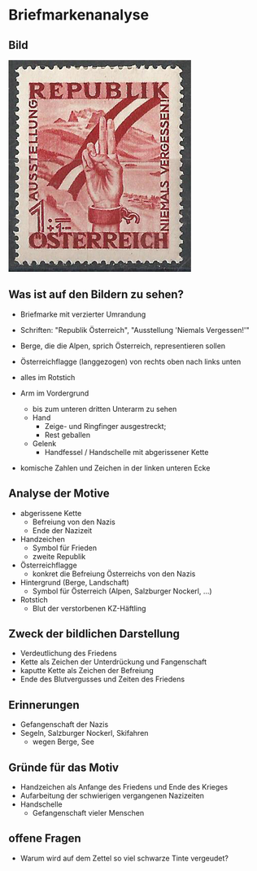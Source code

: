 # Briefmarkenanalyse

## Bild

![Bild](./Briefmarke.jpg)

## Was ist auf den Bildern zu sehen?

-   Briefmarke mit verzierter Umrandung
-   Schriften: "Republik Österreich", "Ausstellung 'Niemals Vergessen!'"
-   Berge, die die Alpen, sprich Österreich, representieren sollen
-   Österreichflagge (langgezogen) von rechts oben nach links unten
-   alles im Rotstich

-   Arm im Vordergrund

    -   bis zum unteren dritten Unterarm zu sehen
    -   Hand
        -   Zeige- und Ringfinger ausgestreckt;
        -   Rest geballen
    -   Gelenk
        -   Handfessel / Handschelle mit abgerissener Kette

-   komische Zahlen und Zeichen in der linken unteren Ecke

## Analyse der Motive

-   abgerissene Kette
    -   Befreiung von den Nazis
    -   Ende der Nazizeit
-   Handzeichen
    -   Symbol für Frieden
    -   zweite Republik
-   Österreichflagge
    -   konkret die Befreiung Österreichs von den Nazis
-   Hintergrund (Berge, Landschaft)
    -   Symbol für Österreich (Alpen, Salzburger Nockerl, ...)
-   Rotstich
    -   Blut der verstorbenen KZ-Häftling

## Zweck der bildlichen Darstellung

-   Verdeutlichung des Friedens
-   Kette als Zeichen der Unterdrückung und Fangenschaft
-   kaputte Kette als Zeichen der Befreiung
-   Ende des Blutvergusses und Zeiten des Friedens

## Erinnerungen

-   Gefangenschaft der Nazis
-   Segeln, Salzburger Nockerl, Skifahren
    -   wegen Berge, See

## Gründe für das Motiv

-   Handzeichen als Anfange des Friedens und Ende des Krieges
-   Aufarbeitung der schwierigen vergangenen Nazizeiten
-   Handschelle
    -   Gefangenschaft vieler Menschen

## offene Fragen

-   Warum wird auf dem Zettel so viel schwarze Tinte vergeudet?
